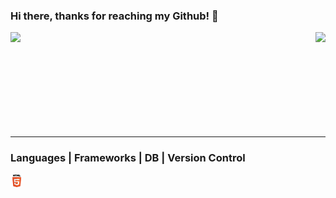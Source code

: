 ### Hi there, thanks for reaching my Github! 👋

<div align="left">
<a href="https://github.com/Karanveer-singh671">
  <img align="left" src="https://github-readme-stats.vercel.app/api?username=Karanveer-singh671&count_private=true&show_icons=true&theme=merko&hide_rank=true&include_all_commits=true" />
</a>
<a href="https://github.com/Karanveer-singh671">
  <img align="right" src="https://github-readme-stats.vercel.app/api/top-langs/?username=Karanveer-singh671&hide=php&layout=compact&theme=merko" />
</a>

<br/><br/><br/><br/><br/><br/><br/><br/><br/>

<div align="left">
  
 <hr/>
  
### Languages | Frameworks | DB | Version Control

<img align="left" alt="" width="20px" src="https://icongr.am/devicon/javascript-original.svg?size=26&color=currentColor" />
<img align="left" alt="" width="20px" src="https://icongr.am/devicon/typescript-original.svg?size=26&color=currentColor" />
<img align="left" alt="" width="20px" src="https://icongr.am/devicon/nodejs-original-wordmark.svg?size=26&color=currentColor" />  
<img align="left" alt="" width="20px" src="https://icongr.am/devicon/express-original.svg?size=26&color=currentColor" />
<img align="left" alt="" width="20px" src="https://icongr.am/devicon/npm-original-wordmark.svg?size=26&color=currentColor" />  
<img align="left" alt="" width="20px" src="https://icongr.am/devicon/mongodb-original.svg?size=26&color=currentColor" />
<img align="left" alt="" width="20px" src="https://icongr.am/devicon/postgresql-original.svg?size=26&color=currentColor" />
<img align="left" alt="" width="20px" src="https://icongr.am/devicon/docker-original.svg?size=26&color=currentColor" />
<img align="left" alt="" width="20px" src="https://icongr.am/devicon/react-original.svg?size=26&color=currentColor" />
<img align="left" alt="" width="20px" src="https://icongr.am/simple/redux.svg?size=26&color=0088cc&colored=false" />
<img align="left" alt="" width="20px" src="https://icongr.am/devicon/git-original.svg?size=26&color=currentColor" />
<img align="left" alt="HTML5" width="20px" src="https://raw.githubusercontent.com/github/explore/80688e429a7d4ef2fca1e82350fe8e3517d3494d/topics/html/html.png" />
</div>
<br />
<br />
<!--

<!--
**Karanveer-singh671/Karanveer-singh671** is a ✨ _special_ ✨ repository because its `README.md` (this file) appears on your GitHub profile.

Here are some ideas to get you started:

- 🔭 I’m currently working on ...
- 🌱 I’m currently learning ...
- 👯 I’m looking to collaborate on ...
- 🤔 I’m looking for help with ...
- 💬 Ask me about ...
- 📫 How to reach me: ...
- 😄 Pronouns: ...
- ⚡ Fun fact: ...
-->


